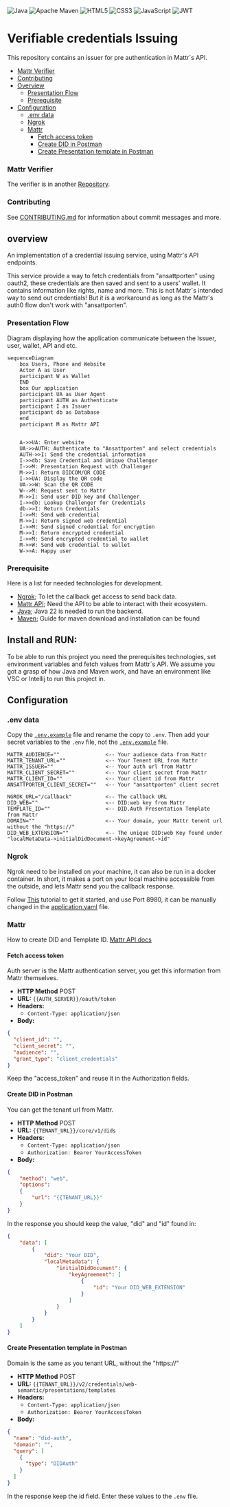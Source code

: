![Java](https://img.shields.io/badge/java-%23ED8B00.svg?style=for-the-badge&logo=openjdk&logoColor=white)
![Apache Maven](https://img.shields.io/badge/Apache%20Maven-C71A36?style=for-the-badge&logo=Apache%20Maven&logoColor=white)
![HTML5](https://img.shields.io/badge/html5-%23E34F26.svg?style=for-the-badge&logo=html5&logoColor=white)
![CSS3](https://img.shields.io/badge/css3-%231572B6.svg?style=for-the-badge&logo=css3&logoColor=white)
![JavaScript](https://img.shields.io/badge/javascript-%23323330.svg?style=for-the-badge&logo=javascript&logoColor=%23F7DF1E)
![JWT](https://img.shields.io/badge/JWT-black?style=for-the-badge&logo=JSON%20web%20tokens)


# Verifiable credentials Issuing

This repository contains an issuer for pre authentication in Mattr´s API. 

* [Mattr Verifier](#mattr-verifier)
* [Contributing](#contributing)
* [Overview](#overview)
  * [Presentation Flow](#presentation-flow)
  * [Prerequisite](#prerequisite)
* [Configuration](#configuration)
  * [.env data](#env-data)
  * [Ngrok](#ngrok)
  * [Mattr](#mattr)
    * [Fetch access token](#fetch-access-token)
    * [Create DID in Postman](#create-did-in-postman) 
    * [Create Presentation template in Postman](#create-presentation-template-in-postman)


### Mattr Verifier
The verifier is in another [Repository](https://github.com/felleslosninger/dc24-wallet-verifier).

### Contributing
See [CONTRIBUTING.md](CONTRIBUTING.md) for information about commit messages and more.

## overview
An implementation of a credential issuing service, using Mattr's API endpoints.

This service provide a way to fetch credentials from "ansattporten" using oauth2, these 
credentials are then saved and sent to a users' wallet. It contains information like rights,
name and more. This is not Mattr´s intended way to send out credentials! But it is a workaround as 
long as the Mattr's auth0 flow don't work with "ansattporten".

### Presentation Flow
Diagram displaying how the application communicate between the Issuer, user, wallet, API and etc.
```mermaid
sequenceDiagram 
    box Users, Phone and Website
    Actor A as User
    participant W as Wallet
    END
    box Our application
    participant UA as User Agent
    participant AUTH as Authenticate
    participant I as Issuer
    participant db as Database
    end
    participant M as Mattr API
   

    A->>UA: Enter website
    UA->>AUTH: Authenticate to "Ansattporten" and select credentials
    AUTH->>I: Send the credential information
    I->>db: Save Credential and Unique Challenger
    I->>M: Presentation Request with Challenger
    M->>I: Return DIDCOM/QR CODE
    I->>UA: Display the QR code
    UA->>W: Scan the QR CODE
    W-->M: Request sent to Mattr
    M->>I: Send user DID key and Challenger
    I->>db: Lookup Challenger for Credentials
    db->>I: Return Credentials
    I->>M: Send web credential
    M->>I: Return signed web credential
    I->>M: Send signed credential for encryption
    M->>I: Return encrypted credential
    I->>M: Send encrypted credential to wallet
    M->>W: Send web credential to wallet 
    W->>A: Happy user
```

### Prerequisite
Here is a list for needed technologies for development.
- [Ngrok](https://ngrok.com/); To let the callback get access to send back data.
- [Mattr API](https://mattr.global/); Need the API to be able to interact with their ecosystem.
- [Java](https://www.oracle.com/java/technologies/downloads/#jdk22-windows); Java 22 is needed to run the backend.
- [Maven](https://phoenixnap.com/kb/install-maven-windows); Guide for maven download and installation can be found



## Install and RUN:
To be able to run this project you need the prerequisites technologies, set environment variables and fetch values from Mattr´s API.
We assume you got a grasp of how Java and Maven work, and have an environment like VSC or Intellij to run this project in.

## Configuration
### .env data
Copy the [```.env.example```](src/main/resources/.env.example) file and rename the copy to ```.env```.
Then add your secret variables to the ```.env``` file, not the [```.env.example```](src/main/resources/.env.example) file.
```dotenv
MATTR_AUDIENCE=""               <-- Your audience data from Mattr
MATTR_TENANT_URL=""             <-- Your Tenent URL from Mattr
MATTR_ISSUER=""                 <-- Your auth url from Mattr
MATTR_CLIENT_SECRET=""          <-- Your client secret from Mattr
MATTR_CLIENT_ID=""              <-- Your client id from Mattr
ANSATTPORTEN_CLIENT_SECRET=""   <-- Your "ansattporten" client secret

NGROK_URL="/callback"           <-- The callback URL
DID_WEB=""                      <-- DID:web key from Mattr
TEMPLATE_ID=""                  <-- DID.Auth Presentation Template from Mattr
DOMAIN=""                       <-- Your domain, your Mattr tenent url without the "https://"
DID_WEB_EXTENSION=""            <-- The unique DID:web Key found under "localMetaData->initialDidDocument->keyAgreement->id" 
```

### Ngrok
Ngrok need to be installed on your machine, it can also be run in a docker container.
In short, it makes a port on your local machine accessible from the outside, and lets Mattr
send you the callback response.

Follow [This](https://ngrok.com/docs/getting-started/) tutorial to get it started, and use Port 8980,
it can be manually changed in the [application.yaml](src/main/resources/application.yaml) file.


### Mattr
How to create DID and Template ID. [Mattr API docs](https://learn.mattr.global/api-reference/latest)

#### Fetch access token
Auth server is the Mattr authentication server, you get this information from Mattr themselves.
- **HTTP Method** POST
- **URL:** ``{{AUTH_SERVER}}/oauth/token``
- **Headers:**
  - ``Content-Type: application/json``
- **Body:**
```json
{
  "client_id": "",
  "client_secret": "",
  "audience": "",
  "grant_type": "client_credentials"
}
```
Keep the "access_token" and reuse it in the Authorization fields.


#### Create DID in Postman
You can get the tenant url from Mattr.
- **HTTP Method** POST
- **URL:** ``{{TENANT_URL}}/core/v1/dids``
- **Headers:**
  - ``Content-Type: application/json``  
  - ``Authorization: Bearer YourAccessToken``
- **Body:**
```json
{
    "method": "web",
    "options": 
    {
        "url": "{{TENANT_URL}}"
    }
}
```
In the response you should keep the value, "did" and "id" found in:
```json
{
    "data": [
        {
            "did": "Your DID",
            "localMetadata": {
                "initialDidDocument": {
                    "keyAgreement": [
                        {
                            "id": "Your DID_WEB_EXTENSION"
                        }
                    ]                
                }
            }
        }
    ]
}
```

#### Create Presentation template in Postman
Domain is the same as you tenant URL, without the "https://"
- **HTTP Method** POST
- **URL:** ``{{TENANT_URL}}/v2/credentials/web-semantic/presentations/templates``
- **Headers:**
  - ``Content-Type: application/json``
  - ``Authorization: Bearer YourAccessToken``
- **Body:**
```json
{
  "name": "did-auth",
  "domain": "",
  "query": [
    {
      "type": "DIDAuth"
    }
  ]
}
```
In the response keep the id field.
Enter these values to the ``.env`` file.

